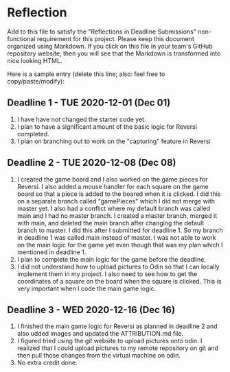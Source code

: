 # Reflection

Add to this file to satisfy the "Reflections in Deadline Submissions" non-functional
requirement for this project. Please keep this document organized using Markdown. If you
click on this file in your team's GitHub repository website, then you will see
that the Markdown is transformed into nice looking HTML.

Here is a sample entry (delete this line; also: feel free to copy/paste/modify):

## Deadline 1 - TUE 2020-12-01 (Dec 01)

1. I have have not changed the starter code yet.
2. I plan to have a significant amount of the basic logic for Reversi completed.
3. I plan on branching out to work on the "capturing" feature in Reversi

## Deadline 2 - TUE 2020-12-08 (Dec 08)
1. I created the game board and I also worked on the game pieces for Reversi. I also added
   a mouse handler for each square on the game board so that a piece is added to the boared when it is clicked.
   I did this on a separate branch called "gamePieces" which I did not merge with master yet. I also had a conflict
   where my default branch was called main and I had no master branch. I created a master branch, merged it with main,
   and deleted the main branch after changing the default branch to master. I did this after I submitted for deadline 1.
   So my branch in deadline 1 was called main instead of master. I was not able to work on the main logic for the game yet
   even though that was my plan which I mentioned in deadline 1.
2. I plan to complete the main logic for the game before the deadline.
3. I did not understand how to upload pictures to Odin so that I can locally implement them in my project. I also need to see
   how to get the coordinates of a square on the board when the square is clicked. This is very important when I code the main
   game logic.

## Deadline 3 - WED 2020-12-16 (Dec 16)
1. I finished the main game logic for Reversi as planned in deadline 2 and also udded images and updated the ATTRIBUTION.md file.
2. I figured tried using the git website to upload pictures onto odin. I realized that I could upload pictures to my remote repository
    on git and then pull those changes from the virtual machine on odin.
3. No extra credit done.